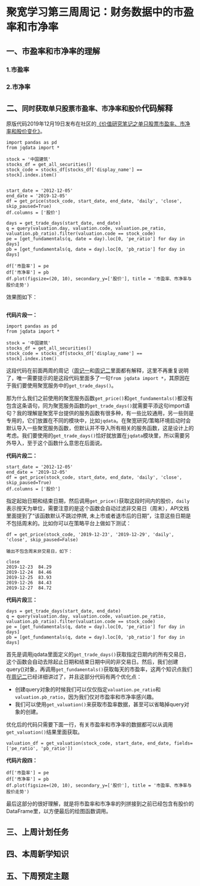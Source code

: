 # 聚宽学习第三周周记：财务数据中的市盈率和市净率

## 一、市盈率和市净率的理解

### 1.市盈率

### 2.市净率

## 二、`同时获取单只股票市盈率、市净率和股价`代码解释

原版代码2019年12月19日发布在社区的[《价值研究笔记之单只股票市盈率、市净率和股价变化》](https://www.joinquant.com/view/community/detail/f268c17f91e89040d0ca012f9d07d549)。

```
import pandas as pd
from jqdata import *

stock = '中国建筑'
stocks_df = get_all_securities()
stock_code = stocks_df[stocks_df['display_name'] == stock].index.item()


start_date = '2012-12-05'
end_date = '2019-12-05'
df = get_price(stock_code, start_date, end_date, 'daily', 'close', skip_paused=True)
df.columns = ['股价']

days = get_trade_days(start_date, end_date)
q = query(valuation.day, valuation.code, valuation.pe_ratio, valuation.pb_ratio).filter(valuation.code == stock_code)
pe = [get_fundamentals(q, date = day).loc[0, 'pe_ratio'] for day in days]
pb = [get_fundamentals(q, date = day).loc[0, 'pb_ratio'] for day in days]

df['市盈率'] = pe
df['市净率'] = pb
df.plot(figsize=(20, 10), secondary_y=['股价'], title = '市盈率、市净率与股价走势')
```

效果图如下：

![]()

**代码片段一：**

```
import pandas as pd
from jqdata import *

stock = '中国建筑'
stocks_df = get_all_securities()
stock_code = stocks_df[stocks_df['display_name'] == stock].index.item()
```

这段代码在前面两周的周记（[周记一](https://www.joinquant.com/view/community/detail/4298dffa265ff07fd52aa2dbcd9fe577)和[周记二](https://www.joinquant.com/view/community/detail/3cc22ef4218363686917d718ba90f4f8)里面都有解释，这里不再重复说明了，唯一需要提示的是这段代码里面多了一句`from jqdata import *`，其原因在于我们要使用聚宽服务中的`get_trade_days()`。

那为什么我们之前使用的聚宽服务函数`get_price()`和`get_fundamentals()`都没有包含这条语句，同为聚宽服务函数的`get_trade_days()`就需要平添这句import语句？我的理解是聚宽平台提供的服务函数有很多种，有一些比较通用，另一些则是专用的，它们放置在不同的模块中，比如`jqdata`。在聚宽研究/策略环境启动时会默认导入一些聚宽服务函数，但默认并不导入所有相关的服务函数，这是设计上的考虑。我们要使用的`get_trade_days()`恰好就放置在`jqdata`模块里，所以需要另外导入，至于这个函数什么意思在后面说。

**代码片段二：**

```
start_date = '2012-12-05'
end_date = '2019-12-05'
df = get_price(stock_code, start_date, end_date, 'daily', 'close', skip_paused=True)
df.columns = ['股价']
```

指定起始日期和结束日期，然后调用`get_price()`获取这段时间内的股价，`daily`表示按天为单位，需要注意的是这个函数会自动过滤非交易日（周末），API文档里面提到了“该函数默认不跳过停牌, 未上市或者退市后的日期”，注意这些日期是不包括周末的。比如你可以在策略平台上做如下测试：

```
df = get_price(stock_code, '2019-12-23', '2019-12-29', 'daily', 'close', skip_paused=False)

输出不包含周末非交易日，如下：

close
2019-12-23  84.29
2019-12-24  84.46
2019-12-25  83.93
2019-12-26  84.43
2019-12-27  84.72
```

**代码片段三：**

```
days = get_trade_days(start_date, end_date)
q = query(valuation.day, valuation.code, valuation.pe_ratio, valuation.pb_ratio).filter(valuation.code == stock_code)
pe = [get_fundamentals(q, date = day).loc[0, 'pe_ratio'] for day in days]
pb = [get_fundamentals(q, date = day).loc[0, 'pb_ratio'] for day in days]
```

首先是调用jqdata里面定义的`get_trade_days()`获取指定日期内的所有交易日，这个函数会自动去除起止日期和结束日期中间的非交易日。然后，我们创建query()对象，再调用`get_fundamentals()`获取每天的市盈率，这两个知识点我们在[周记二](https://www.joinquant.com/view/community/detail/3cc22ef4218363686917d718ba90f4f8)已经详细讲过了，并且这部分代码有两个优化点：

- 创建query对象的时候我们可以仅仅指定`valuation.pe_ratio`和`valuation.pb_ratio`，因为我们仅对市盈率和市净率感兴趣。
- 我们可以使用`get_valuation()`来获取市盈率数据，甚至可以省略掉query对象的创建。

优化后的代码只需要下面一行，有关市盈率和市净率的数据都可以从调用`get_valuation()`结果里面获取。

```
valuation_df = get_valuation(stock_code, start_date, end_date, fields=['pe_ratio', 'pb_ratio'])
```

**代码片段四：**

```
df['市盈率'] = pe
df['市净率'] = pb
df.plot(figsize=(20, 10), secondary_y=['股价'], title = '市盈率、市净率与股价走势')
```

最后这部分的很好理解，就是将市盈率和市净率的列拼接到之前已经包含有股价的DataFrame里，以方便最后的绘图函数调用。

## 三、上周计划任务

## 四、本周新学知识

## 五、下周预定主题
